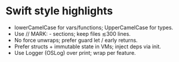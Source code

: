 # Swift style highlights
- lowerCamelCase for vars/functions; UpperCamelCase for types.
- Use // MARK: - sections; keep files ≲300 lines.
- No force unwraps; prefer guard let / early returns.
- Prefer structs + immutable state in VMs; inject deps via init.
- Use Logger (OSLog) over print; wrap per feature.
